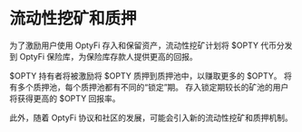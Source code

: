 # 流动性挖矿和质押

为了激励用户使用 OptyFi 存入和保留资产，流动性挖矿计划将 $OPTY 代币分发到 OptyFi 保险库，为保险库存款人提供更高的回报。

$OPTY 持有者将被激励将 $OPTY 质押到质押池中，以赚取更多的 $OPTY。 将有多个质押池，每个质押池都有不同的“锁定”期。 存入锁定期较长的矿池的用户将获得更高的 $OPTY 回报率。

此外，随着 OptyFi 协议和社区的发展，可能会引入新的流动性挖矿和质押机制。
